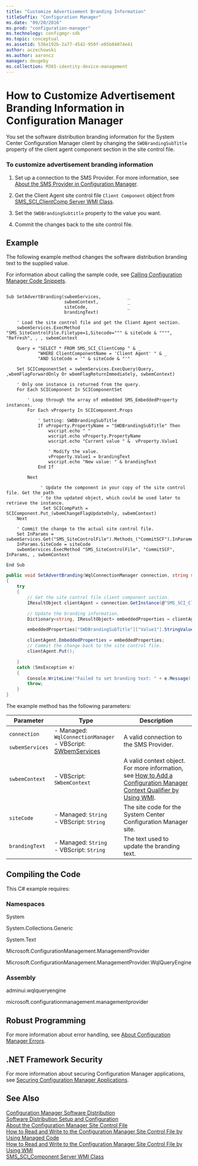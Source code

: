 ```yaml
---
title: "Customize Advertisement Branding Information"
titleSuffix: "Configuration Manager"
ms.date: "09/20/2016"
ms.prod: "configuration-manager"
ms.technology: configmgr-sdk
ms.topic: conceptual
ms.assetid: 536e192b-2a77-4542-950f-e05b04074e41
author: aczechowski
ms.author: aaroncz
manager: dougeby
ms.collection: M365-identity-device-management
---
```

# How to Customize Advertisement Branding Information in Configuration Manager
You set the software distribution branding information for the System Center Configuration Manager client by changing the `SWDBrandingSubTitle` property of the client agent component section in the site control file.  

### To customize advertisement branding information  

1.  Set up a connection to the SMS Provider. For more information, see [About the SMS Provider in Configuration Manager](../../../../develop/core/understand/about-the-sms-provider-in-configuration-manager.md).  

2.  Get the Client Agent site control file `Client Component` object from [SMS_SCI_ClientComp Server WMI Class](../../../../develop/reference/core/servers/configure/sms_sci_clientcomp-server-wmi-class.md).  

3.  Set the `SWDBrandingSubtitle` property to the value you want.  

4.  Commit the changes back to the site control file.  

## Example  
 The following example method changes the software distribution branding text to the supplied value.  

 For information about calling the sample code, see [Calling Configuration Manager Code Snippets](../../../../develop/core/understand/calling-code-snippets.md).  

```vbs  

Sub SetAdvertBranding(swbemServices,          _  
                      swbemContext,           _  
                      siteCode,               _  
                      brandingText)  

    ' Load the site control file and get the Client Agent section.  
    swbemServices.ExecMethod "SMS_SiteControlFile.Filetype=1,Sitecode=""" & siteCode & """", "Refresh", , , swbemContext  

    Query = "SELECT * FROM SMS_SCI_ClientComp " & _  
            "WHERE ClientComponentName = 'Client Agent' " & _  
            "AND SiteCode = '" & siteCode & "'"  

    Set SCIComponentSet = swbemServices.ExecQuery(Query, ,wbemFlagForwardOnly Or wbemFlagReturnImmediately, swbemContext)  

    ' Only one instance is returned from the query.  
    For Each SCIComponent In SCIComponentSet                                

        ' Loop through the array of embedded SMS_EmbeddedProperty instances.  
        For Each vProperty In SCIComponent.Props  

            ' Setting: SWDBrandingSubTitle  
            If vProperty.PropertyName = "SWDBrandingSubTitle" Then  
                wscript.echo " "  
                wscript.echo vProperty.PropertyName  
                wscript.echo "Current value " &  vProperty.Value1                 

                ' Modify the value.  
                vProperty.Value1 = brandingText  
                wscript.echo "New value: " & brandingText  
            End If  

        Next     

             ' Update the component in your copy of the site control file. Get the path  
             ' to the updated object, which could be used later to retrieve the instance.  
              Set SCICompPath = SCIComponent.Put_(wbemChangeFlagUpdateOnly, swbemContext)  
    Next  

    ' Commit the change to the actual site control file.  
    Set InParams = swbemServices.Get("SMS_SiteControlFile").Methods_("CommitSCF").InParameters.SpawnInstance_  
    InParams.SiteCode = siteCode  
    swbemServices.ExecMethod "SMS_SiteControlFile", "CommitSCF", InParams, , swbemContext  

End Sub  
```  

```c#  
public void SetAdvertBranding(WqlConnectionManager connection, string siteCode,  string brandingText)  
{  
    try  
    {  
        // Get the site control file client component section.  
        IResultObject clientAgent = connection.GetInstance(@"SMS_SCI_ClientComp.FileType=1,ItemType='Client Component',SiteCode='" + siteCode + "',ItemName='Client Agent'");  

        // Update the branding information.  
        Dictionary<string, IResultObject> embeddedProperties = clientAgent.EmbeddedProperties;  

        embeddedProperties["SWDBrandingSubTitle"]["Value1"].StringValue=brandingText;  

        clientAgent.EmbeddedProperties = embeddedProperties;  
        // Commit the change back to the site control file.  
        clientAgent.Put();  

    }  
    catch (SmsException e)  
    {  
        Console.WriteLine("Failed to set branding text: " + e.Message);  
        throw;  
    }  
}  
```  

 The example method has the following parameters:  

|Parameter|Type|Description|  
|---------------|----------|-----------------|  
|`connection`<br /><br /> `swbemServices`|-   Managed: `WqlConnectionManager`<br />-   VBScript: [SWbemServices](https://msdn.microsoft.com/library/aa393854.aspx)|A valid connection to the SMS Provider.|  
|`swbemContext`|-   VBScript: `SWbemContext`|A valid context object. For more information, see [How to Add a Configuration Manager Context Qualifier by Using WMI](../../../../develop/core/understand/how-to-add-a-configuration-manager-context-qualifier-by-using-wmi.md).|  
|`siteCode`|-   Managed: `String`<br />-   VBScript: `String`|The site code for the System Center Configuration Manager site.|  
|`brandingText`|-   Managed: `String`<br />-   VBScript: `String`|The text used to update the branding text.|  

## Compiling the Code  
 This C# example requires:  

### Namespaces  
 System  

 System.Collections.Generic  

 System.Text  

 Microsoft.ConfigurationManagement.ManagementProvider  

 Microsoft.ConfigurationManagement.ManagementProvider.WqlQueryEngine  

### Assembly  
 adminui.wqlqueryengine  

 microsoft.configurationmanagement.managementprovider  

## Robust Programming  
 For more information about error handling, see [About Configuration Manager Errors](../../../../develop/core/understand/about-configuration-manager-errors.md).  

## .NET Framework Security  
 For more information about securing Configuration Manager applications, see [Securing Configuration Manager Applications](../../../../develop/core/understand/securing-configuration-manager-applications.md).  

## See Also  
 [Configuration Manager Software Distribution](../../../../develop/core/servers/configure/software-distribution.md)   
 [Software Distribution Setup and Configuration](../../../../develop/core/servers/configure/software-distribution-setup-and-configuration.md)   
 [About the Configuration Manager Site Control File](../../../../develop/core/understand/about-the-configuration-manager-site-control-file.md)   
 [How to Read and Write to the Configuration Manager Site Control File by Using Managed Code](../../../../develop/core/understand/how-to-read-and-write-to-the-site-control-file-by-using-managed-code.md)   
 [How to Read and Write to the Configuration Manager Site Control File by Using WMI](../../../../develop/core/understand/how-to-read-and-write-to-the-site-control-file-by-using-wmi.md)   
 [SMS_SCI_Component Server WMI Class](../../../../develop/reference/core/servers/configure/sms_sci_component-server-wmi-class.md)

